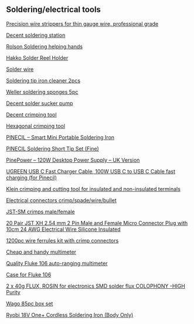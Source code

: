 ## Soldering/electrical tools

<a href="https://www.amazon.co.uk/gp/product/B001HQMWNY/?&_encoding=UTF8&tag=oernster-21&linkCode=ur2&linkId=edeab6b9a608b22732ea0f7fbaf6088c&camp=1634&creative=6738">Precision wire strippers for thin gauge wire, professional grade</a>

<a href="https://www.amazon.co.uk/gp/product/B08YDTGDSY/?&_encoding=UTF8&tag=oernster-21&linkCode=ur2&linkId=c6ff769da78395a4ad675920e246d45e&camp=1634&creative=6738">Decent soldering station</a>

<a href="https://www.amazon.co.uk/gp/product/B001BMSBD4/?&_encoding=UTF8&tag=oernster-21&linkCode=ur2&linkId=7ac4a69c9b48d0c7737b7d0df40113b8&camp=1634&creative=6738">Rolson Soldering helping hands</a>

<a href="https://www.amazon.co.uk/gp/product/B000W9IVBY/?&_encoding=UTF8&tag=oernster-21&linkCode=ur2&linkId=a1310c726915fe9081401786275d9836&camp=1634&creative=6738">Hakko Solder Reel Holder</a>

<a href="https://www.amazon.co.uk/gp/product/B07RD9GG52/?&_encoding=UTF8&tag=oernster-21&linkCode=ur2&linkId=71f6fc018a496ed94e803baee8b570ac&camp=1634&creative=6738">Solder wire</a>

<a href="https://www.amazon.co.uk/dp/B088DP77PS/?&_encoding=UTF8&tag=oernster-21&linkCode=ur2&linkId=2f563ae0d1911c389087b05e8e22ffcd&camp=1634&creative=6738">Soldering tip iron cleaner 2pcs</a>

<a href="https://www.amazon.co.uk/gp/product/B003LRY9Y2/?&_encoding=UTF8&tag=oernster-21&linkCode=ur2&linkId=21003470acda816253c82d9794627d04&camp=1634&creative=6738">Weller soldering sponges 5pc</a>

<a href="https://www.amazon.co.uk/gp/product/B002MJMXD4/?&_encoding=UTF8&tag=oernster-21&linkCode=ur2&linkId=b2ae018476e5e043a1dc6c8574cf76df&camp=1634&creative=6738">Decent solder sucker pump</a>

<a href="https://www.amazon.co.uk/gp/product/B002AVVO7K/?&_encoding=UTF8&tag=oernster-21&linkCode=ur2&linkId=c284b840171b2937c03f9b2e71254852&camp=1634&creative=6738">Decent crimping tool</a>

<a href="https://www.amazon.co.uk/gp/product/B08GFS4HL5/?&_encoding=UTF8&tag=oernster-21&linkCode=ur2&linkId=5fb66878c0a9f560d2af1eae4665b898&camp=1634&creative=6738">Hexagonal crimping tool</a>

<a href="https://pine64.com/product/pinecil-smart-mini-portable-soldering-iron/">PINECIL – Smart Mini Portable Soldering Iron</a>

<a href="https://pine64.com/product/pinecil-soldering-short-tip-set-fine/">PINECIL Soldering Short Tip Set (Fine)</a>

<a href="https://pine64.com/product/pinepower-120w-desktop-power-supply-uk-version/">PinePower – 120W Desktop Power Supply – UK Version</a>

<a href="https://www.amazon.co.uk/gp/product/B0BFZYDM1S/?&_encoding=UTF8&tag=oernster-21&linkCode=ur2&linkId=3dd3c29761b629e1d27eaba0f5479178&camp=1634&creative=6738">UGREEN USB C Fast Charger Cable, 100W USB C to USB C Cable fast charging (for Pinecil)</a>

<a href="https://www.amazon.co.uk/dp/B0006M6Y5M/?&_encoding=UTF8&tag=oernster-21&linkCode=ur2&linkId=2adc1350c3a53aa14ca48a839689b9e8&camp=1634&creative=6738">Klein crimping and cutting tool for insulated and non-insulated terminals</a>

<a href="https://www.amazon.co.uk/dp/B09PQRXVM6/?&_encoding=UTF8&tag=oernster-21&linkCode=ur2&linkId=5f68b4c5e0920b371692a0e00bc3ab2b&camp=1634&creative=6738">Electrical connectors crimp/spade/wire/bullet</a>

<a href="https://www.amazon.co.uk/dp/B08357MWNJ/?&_encoding=UTF8&tag=oernster-21&linkCode=ur2&linkId=9aa21db7c665b57a60f81fe90a7c50d3&camp=1634&creative=6738">JST-SM crimps male/female</a>

<a href="https://www.amazon.co.uk/dp/B07QMMC4WZ/?&_encoding=UTF8&tag=oernster-21&linkCode=ur2&linkId=a795fdba9d6d53b1e6ce6d5cf4b25907&camp=1634&creative=6738">20 Pair JST XH 2.54 mm 2 Pin Male and Female Micro Connector Plug with 10cm 24 AWG Electrical Wire Silicone Insulated</a>

<a href="https://www.amazon.co.uk/dp/B07QTZR69D/?&_encoding=UTF8&tag=oernster-21&linkCode=ur2&linkId=3bf5263fd616a4ef5aec572919ab8a30&camp=1634&creative=6738">1200pc wire ferrules kit with crimp connectors</a>

<a href="https://www.amazon.co.uk/dp/B01ISAMUA6/?&_encoding=UTF8&tag=oernster-21&linkCode=ur2&linkId=818dec438919c1583ec94f5dd4c99242&camp=1634&creative=6738">Cheap and handy multimeter</a>

<a href="https://www.amazon.co.uk/dp/B00V6BBWJ0?&_encoding=UTF8&tag=oernster-21&linkCode=ur2&linkId=61655dfebe5017987e4e0ffda128ee11&camp=1634&creative=6738">Quality Fluke 106 auto-ranging multimeter</a>

<a href="https://www.amazon.co.uk/dp/B07147SS96?&_encoding=UTF8&tag=oernster-21&linkCode=ur2&linkId=619542b21f416090f5f0e47c73f7315e&camp=1634&creative=6738">Case for Fluke 106</a>

<a href="https://amzn.to/3pm7kMg">2 x 40g FLUX, ROSIN for electronics SMD solder flux COLOPHONY -HIGH Purity</a>

<a href="https://amzn.to/3Xkbf8Q">Wago 85pc box set</a>

<a href="https://amzn.to/3XiZ9Nj">Ryobi 18V One+ Cordless Soldering Iron (Body Only)</a>
